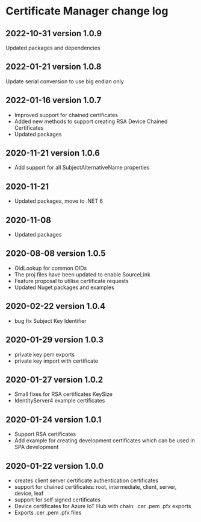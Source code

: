 # Certificate Manager change log

## 2022-10-31 version 1.0.9
Updated packages and dependencies

## 2022-01-21 version 1.0.8
Update serial conversion to use big endian only 

## 2022-01-16 version 1.0.7
* Improved support for chained certificates
* Added new methods to support creating RSA Device Chained Certificates
* Updated packages

## 2020-11-21 version 1.0.6
* Add support for all SubjectAlternativeName properties

## 2020-11-21 
* Updated packages, move to .NET 6

## 2020-11-08 
* Updated packages

## 2020-08-08 version 1.0.5
* OidLookup for common OIDs
* The proj files have been updated to enable SourceLink 
* Feature proposal to utilise certificate requests
* Updated Nuget packages and examples

## 2020-02-22 version 1.0.4
* bug fix Subject Key Identifier

## 2020-01-29 version 1.0.3
* private key pem exports
* private key import with certificate

## 2020-01-27 version 1.0.2
* Small fixes for RSA certificates KeySize
* IdentityServer4 example certificates

## 2020-01-24 version 1.0.1
* Support RSA certificates
* Add example for creating development certificates which can be used in SPA development

## 2020-01-22 version 1.0.0
* creates client server certificate authentication certificates
* support for chained certificates: root, intermediate, client, server, device, leaf 
* support for self signed certificates
* Device certificates for Azure IoT Hub with chain: .cer .pem .pfx exports
* Exports .cer .pem .pfx files
